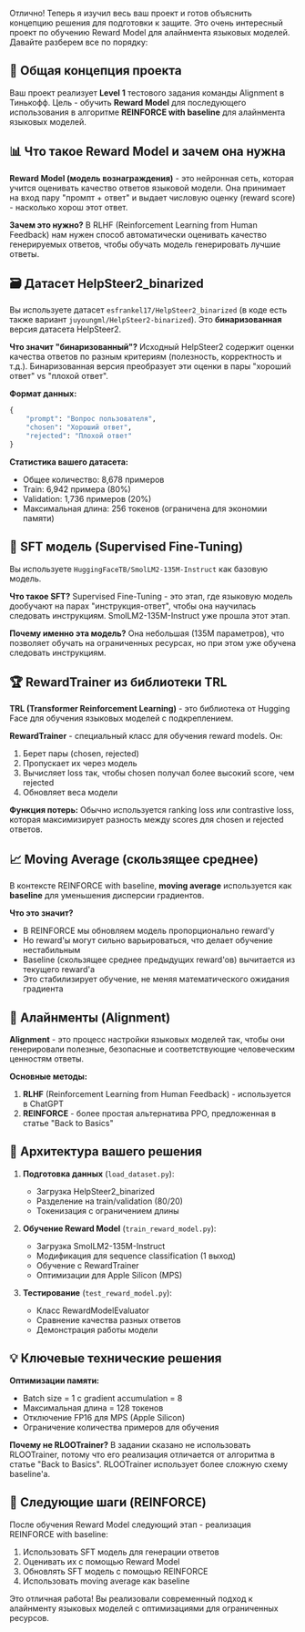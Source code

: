 Отлично! Теперь я изучил весь ваш проект и готов объяснить концепцию решения для подготовки к защите. Это очень интересный проект по обучению Reward Model для алайнмента языковых моделей. Давайте разберем все по порядку:

## 🎯 **Общая концепция проекта**

Ваш проект реализует **Level 1** тестового задания команды Alignment в Тинькофф. Цель - обучить **Reward Model** для последующего использования в алгоритме **REINFORCE with baseline** для алайнмента языковых моделей.

## 📊 **Что такое Reward Model и зачем она нужна**

**Reward Model (модель вознаграждения)** - это нейронная сеть, которая учится оценивать качество ответов языковой модели. Она принимает на вход пару "промпт + ответ" и выдает числовую оценку (reward score) - насколько хорош этот ответ.

**Зачем это нужно?** В RLHF (Reinforcement Learning from Human Feedback) нам нужен способ автоматически оценивать качество генерируемых ответов, чтобы обучать модель генерировать лучшие ответы.

## 🗃️ **Датасет HelpSteer2_binarized**

Вы используете датасет `esfrankel17/HelpSteer2_binarized` (в коде есть также вариант `juyoungml/HelpSteer2-binarized`). Это **бинаризованная** версия датасета HelpSteer2.

**Что значит "бинаризованный"?** Исходный HelpSteer2 содержит оценки качества ответов по разным критериям (полезность, корректность и т.д.). Бинаризованная версия преобразует эти оценки в пары "хороший ответ" vs "плохой ответ".

**Формат данных:**
```python
{
    "prompt": "Вопрос пользователя",
    "chosen": "Хороший ответ", 
    "rejected": "Плохой ответ"
}
```

**Статистика вашего датасета:**
- Общее количество: 8,678 примеров
- Train: 6,942 примера (80%)
- Validation: 1,736 примеров (20%)
- Максимальная длина: 256 токенов (ограничена для экономии памяти)

## 🤖 **SFT модель (Supervised Fine-Tuning)**

Вы используете `HuggingFaceTB/SmolLM2-135M-Instruct` как базовую модель.

**Что такое SFT?** Supervised Fine-Tuning - это этап, где языковую модель дообучают на парах "инструкция-ответ", чтобы она научилась следовать инструкциям. SmolLM2-135M-Instruct уже прошла этот этап.

**Почему именно эта модель?** Она небольшая (135M параметров), что позволяет обучать на ограниченных ресурсах, но при этом уже обучена следовать инструкциям.

## 🏆 **RewardTrainer из библиотеки TRL**

**TRL (Transformer Reinforcement Learning)** - это библиотека от Hugging Face для обучения языковых моделей с подкреплением.

**RewardTrainer** - специальный класс для обучения reward models. Он:
1. Берет пары (chosen, rejected) 
2. Пропускает их через модель
3. Вычисляет loss так, чтобы chosen получал более высокий score, чем rejected
4. Обновляет веса модели

**Функция потерь:** Обычно используется ranking loss или contrastive loss, которая максимизирует разность между scores для chosen и rejected ответов.

## 📈 **Moving Average (скользящее среднее)**

В контексте REINFORCE with baseline, **moving average** используется как **baseline** для уменьшения дисперсии градиентов.

**Что это значит?** 
- В REINFORCE мы обновляем модель пропорционально reward'у
- Но reward'ы могут сильно варьироваться, что делает обучение нестабильным
- Baseline (скользящее среднее предыдущих reward'ов) вычитается из текущего reward'а
- Это стабилизирует обучение, не меняя математического ожидания градиента

## 🔧 **Алайнменты (Alignment)**

**Alignment** - это процесс настройки языковых моделей так, чтобы они генерировали полезные, безопасные и соответствующие человеческим ценностям ответы.

**Основные методы:**
1. **RLHF** (Reinforcement Learning from Human Feedback) - используется в ChatGPT
2. **REINFORCE** - более простая альтернатива PPO, предложенная в статье "Back to Basics"

## 🚀 **Архитектура вашего решения**

1. **Подготовка данных** (`load_dataset.py`):
   - Загрузка HelpSteer2_binarized
   - Разделение на train/validation (80/20)
   - Токенизация с ограничением длины

2. **Обучение Reward Model** (`train_reward_model.py`):
   - Загрузка SmolLM2-135M-Instruct
   - Модификация для sequence classification (1 выход)
   - Обучение с RewardTrainer
   - Оптимизации для Apple Silicon (MPS)

3. **Тестирование** (`test_reward_model.py`):
   - Класс RewardModelEvaluator
   - Сравнение качества разных ответов
   - Демонстрация работы модели

## 💡 **Ключевые технические решения**

**Оптимизации памяти:**
- Batch size = 1 с gradient accumulation = 8
- Максимальная длина = 128 токенов
- Отключение FP16 для MPS (Apple Silicon)
- Ограничение количества примеров для обучения

**Почему не RLOOTrainer?** В задании сказано не использовать RLOOTrainer, потому что его реализация отличается от алгоритма в статье "Back to Basics". RLOOTrainer использует более сложную схему baseline'а.

## 🎯 **Следующие шаги (REINFORCE)**

После обучения Reward Model следующий этап - реализация REINFORCE with baseline:
1. Использовать SFT модель для генерации ответов
2. Оценивать их с помощью Reward Model
3. Обновлять SFT модель с помощью REINFORCE
4. Использовать moving average как baseline

Это отличная работа! Вы реализовали современный подход к алайнменту языковых моделей с оптимизациями для ограниченных ресурсов.